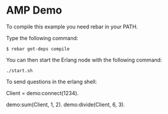 AMP Demo
========

To compile this example you need rebar in your PATH.

Type the following command:
```
$ rebar get-deps compile
```

You can then start the Erlang node with the following command:
```
./start.sh
```

To send questions in the erlang shell:

Client = demo:connect(1234).

demo:sum(Client, 1, 2).
demo:divide(Client, 6, 3).

